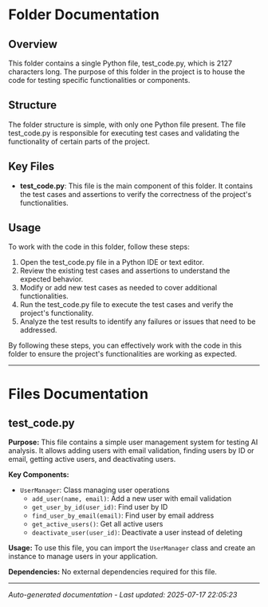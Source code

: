 # Folder Documentation

## Overview
This folder contains a single Python file, test_code.py, which is 2127 characters long. The purpose of this folder in the project is to house the code for testing specific functionalities or components.

## Structure
The folder structure is simple, with only one Python file present. The file test_code.py is responsible for executing test cases and validating the functionality of certain parts of the project.

## Key Files
- **test_code.py**: This file is the main component of this folder. It contains the test cases and assertions to verify the correctness of the project's functionalities.

## Usage
To work with the code in this folder, follow these steps:
1. Open the test_code.py file in a Python IDE or text editor.
2. Review the existing test cases and assertions to understand the expected behavior.
3. Modify or add new test cases as needed to cover additional functionalities.
4. Run the test_code.py file to execute the test cases and verify the project's functionality.
5. Analyze the test results to identify any failures or issues that need to be addressed.

By following these steps, you can effectively work with the code in this folder to ensure the project's functionalities are working as expected.

---

# Files Documentation

## test_code.py

**Purpose:** This file contains a simple user management system for testing AI analysis. It allows adding users with email validation, finding users by ID or email, getting active users, and deactivating users.

**Key Components:**
- `UserManager`: Class managing user operations
  - `add_user(name, email)`: Add a new user with email validation
  - `get_user_by_id(user_id)`: Find user by ID
  - `find_user_by_email(email)`: Find user by email address
  - `get_active_users()`: Get all active users
  - `deactivate_user(user_id)`: Deactivate a user instead of deleting

**Usage:** To use this file, you can import the `UserManager` class and create an instance to manage users in your application.

**Dependencies:** No external dependencies required for this file.

---
*Auto-generated documentation - Last updated: 2025-07-17 22:05:23*
